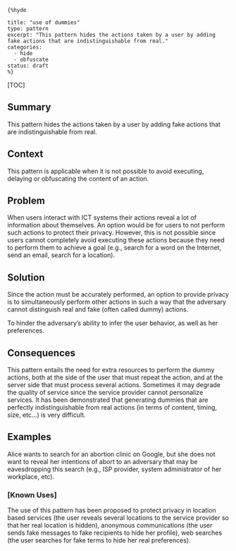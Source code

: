     {%hyde

    title: "use of dummies"
    type: pattern
    excerpt: "This pattern hides the actions taken by a user by adding
    fake actions that are indistinguishable from real."
    categories: 
      - hide
      - obfuscate
    status: draft
    %}

[TOC]

<!--### [Also Known As]-->
<!-- All other names the pattern is known by.-->



## Summary
<!-- One short paragraph summarising the pattern.-->

This pattern hides the actions taken by a user by adding fake actions
that are indistinguishable from real.

## Context
<!-- The situations in which the pattern may apply.-->

This pattern is applicable when it is not possible to avoid executing,
delaying or obfuscating the content of an action.

## Problem
<!-- The problem a pattern addresses, including a list of forces describing why a problem might be difficult to solve.-->

When users interact with ICT systems their actions reveal a lot of
information about themselves. An option would be for users to not
perform such actions to protect their privacy. However, this is not
possible since users cannot completely avoid executing these actions
because they need to perform them to achieve a goal (e.g., search for
a word on the Internet, send an email, search for a location).

## Solution
<!-- A concise description of how the pattern addresses the problem.-->

Since the action must be accurately performed, an option to provide
privacy is to simultaneously perform other actions in such a way that
the adversary cannot distinguish real and fake (often called dummy)
actions.

<!--goals-->
To hinder the adversary’s ability to infer the user behavior, as well
as her preferences.

<!--### [Structure]-->
<!--A detailed specification of the structural aspects of the pattern. A class diagram if applicable.-->



<!--### [Implementation]-->
<!--Guidelines for implementing the pattern; code fragments; suggested PETS; policy fragments.-->



## Consequences
<!--The advantages (benefits) and disadvantages (liabilities) of applying the pattern.-->



<!--constraints and consequences-->
This pattern entails the need for extra resources to perform the dummy
actions, both at the side of the user that must repeat the action, and
at the server side that must process several actions. Sometimes it may
degrade the quality of service since the service provider cannot
personalize services. It has been demonstrated that generating dummies
that are perfectly indistinguishable from real actions (in terms of
content, timing, size, etc...) is very difficult.

<!--### [Constraints]-->
<!-- limitations as a consequence of applying the pattern.-->



## Examples
<!--Motivational example to see how the pattern is applied.-->

Alice wants to search for an abortion clinic on Google, but she does
not want to reveal her intentions of abort to an adversary that may be
eavesdropping this search (e.g., ISP provider, system administrator of
her workplace, etc).

### [Known Uses]
<!-- Pointers to various applications of the pattern.-->

The use of this pattern has been proposed to protect privacy in
location based services (the user reveals several locations to the
service provider so that her real location is hidden), anonymous
communications (the user sends fake messages to fake recipients to
hide her profile), web searches (the user searches for fake terms to
hide her real preferences).

<!--## See Also-->
<!-- Any pointers to relevant information, not contained in the subfields below.-->



<!--### [Related Patterns]-->
<!-- Supporting and conflicting patterns-->



<!--### [Sources]-->
<!-- References to the original source of the pattern.-->



<!--## General Comments-->
<!-- Separate discussion on the pattern.-->



<!--## Tags-->
<!-- User definable descriptors for additional correlation.-->


